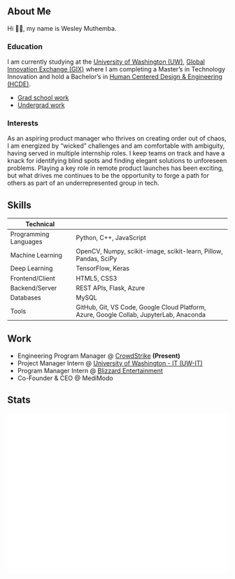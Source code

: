 <!--
**LuffyWesley/LuffyWesley** is a ✨ _special_ ✨ repository because its `README.md` (this file) appears on your GitHub profile.

Here are some ideas to get you started:

- 🔭 I’m currently working on ...
- 🌱 I’m currently learning ...
- 👯 I’m looking to collaborate on ...
- 🤔 I’m looking for help with ...
- 💬 Ask me about ...
- 📫 How to reach me: ...
- 😄 Pronouns: ...
- ⚡ Fun fact: ...
-->
## About Me
Hi 👋🏿, my name is Wesley Muthemba.
### Education
I am currently studying at the [University of Washington (UW)](https://www.washington.edu/), [Global Innovation Exchange (GIX)](https://gixnetwork.org/) where I am completing a Master’s in Technology Innovation and hold a Bachelor’s in [Human Centered Design & Engineering (HCDE)](https://www.hcde.washington.edu/).

- [Grad school work](https://luffywesley.github.io/MSTI-Courses/)
- [Undergrad work](https://luffywesley.github.io/UW-Courses/)

### Interests
As an aspiring product manager who thrives on creating order out of chaos, I am energized by “wicked” challenges and am comfortable with ambiguity, having served in multiple internship roles. I keep teams on track and have a knack for identifying blind spots and finding elegant solutions to unforeseen problems. Playing a key role in remote product launches has been exciting, but what drives me continues to be the opportunity to forge a path for others as part of an underrepresented group in tech.
## Skills
| Technical |   |
|-----------|---|
| Programming Languages | Python, C++, JavaScript |
| Machine Learning | OpenCV, Numpy, scikit-image, scikit-learn, Pillow, Pandas, SciPy |
| Deep Learning | TensorFlow, Keras |
| Frontend/Client  | HTML5, CSS3 |
| Backend/Server | REST APIs, Flask, Azure |
| Databases | MySQL |
| Tools | GitHub, Git, VS Code, Google Cloud Platform, Azure, Google Collab, JupyterLab, Anaconda |
## Work
- Engineering Program Manager @ [CrowdStrike](https://www.crowdstrike.com/) **(Present)**
- Project Manager Intern @ [University of Washington - IT (UW-IT)](https://www.washington.edu/uwit/)
- Program Manager Intern @ [Blizzard Entertainment](https://www.blizzard.com/en-us/)
- Co-Founder & CEO @ MediModo

## Stats
<!-- If you're using "main" as default branch -->
![Metrics](https://github.com/LuffyWesley/LuffyWesley/blob/main/github-metrics.svg)
